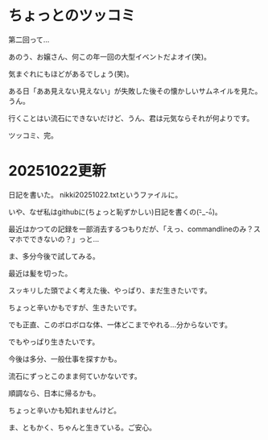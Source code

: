 # ちょっとのツッコミ

第二回って...

あのう、お嬢さん、何この年一回の大型イベントだよオイ(笑)。

気まぐれにもほどがあるでしょう(笑)。

ある日「ああ見えない見えない」が失敗した後その懐かしいサムネイルを見た。うん。

行くことはい流石にできないだけど、うん、君は元気ならそれが何よりです。

ツッコミ、完。






# 20251022更新

日記を書いた。
nikki20251022.txtというファイルに。



いや、なぜ私はgithubに(ちょっと恥ずかしい)日記を書くの(-᷅_-᷄๑)。

最近はかつての記録を一部消去するつもりだが、「えっ、commandlineのみ？スマホでできないの？」っと...

ま、多分今後で試してみる。

最近は髪を切った。

スッキリした頭でよく考えた後、やっぱり、まだ生きたいです。

ちょっと辛いかもですが、生きたいです。

でも正直、このボロボロな体、一体どこまでやれる...分からないです。

でもやっぱり生きたいです。

今後は多分、一般仕事を探すかも。

流石にずっとこのまま何ていかないです。

順調なら、日本に帰るかも。

ちょっと辛いかも知れませんけど。

ま、ともかく、ちゃんと生きている。ご安心。

